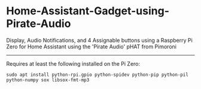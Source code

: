 # Home-Assistant-Gadget-using-Pirate-Audio
Display, Audio Notifications, and 4 Assignable buttons using a Raspberry Pi Zero for Home Assistant using the 'Pirate Audio' pHAT from Pimoroni

---

Requires at least the following installed on the Pi Zero:

```sudo apt install python-rpi.gpio python-spidev python-pip python-pil python-numpy sox libsox-fmt-mp3```



